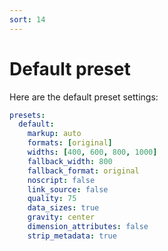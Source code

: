 ```yaml
---
sort: 14
---
```


# Default preset

Here are the default preset settings:

```yml
presets:
  default:
    markup: auto
    formats: [original]
    widths: [400, 600, 800, 1000]
    fallback_width: 800
    fallback_format: original
    noscript: false
    link_source: false
    quality: 75
    data_sizes: true
    gravity: center
    dimension_attributes: false
    strip_metadata: true
```

